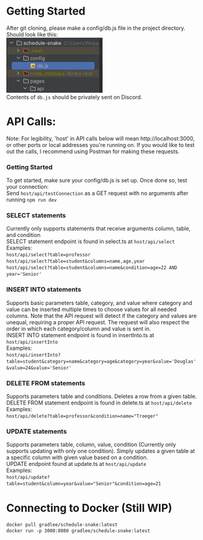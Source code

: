 # Getting Started
After git cloning, please make a config/db.js file in the project directory. Should look like this:</br>
![img.png](img.png)</br>
Contents of ```db.js``` should be privately sent on Discord.

# API Calls:
Note: For legibility, 'host' in API calls below will mean http://localhost:3000, or other ports or local addresses you're running on. If you would like to test out the calls, I recommend using Postman for making these requests.
### Getting Started
To get started, make sure your config/db.js is set up. Once done so, test your connection:</br>
Send ```host/api/testConnection``` as a GET request with no arguments after running ```npm run dev```
### SELECT statements
Currently only supports statements that receive arguments column, table, and condition</br>
SELECT statement endpoint is found in select.ts at ```host/api/select```</br>
Examples:</br>
```host/api/select?table=professor```</br>
```host/api/select?table=student&columns=name,age,year```</br>
```host/api/select?table=student&columns=name&condition=age=22 AND year='Senior'```
### INSERT INTO statements
Supports basic parameters table, category, and value where category and value can be inserted multiple times to choose values for all needed columns.
Note that the API request will detect if the category and values are unequal, requiring a proper API request. The request will also
respect the order in which each category/column and value is sent in.</br>
INSERT INTO statement endpoint is found in insertInto.ts at ```host/api/insertInto```</br>
Examples:</br>
```host/api/insertInto?table=student&category=name&category=age&category=year&value='Douglas'&value=24&value='Senior'```
### DELETE FROM statements
Supports parameters table and conditions. Deletes a row from a given table.</br>
DELETE FROM statement endpoint is found in delete.ts at ```host/api/delete```</br>
Examples:</br>
```host/api/delete?table=professor&condition=name="Troeger"```
### UPDATE statements
Supports parameters table, column, value, condition (Currently only supports updating with only one condition). Simply updates a given table at a specific column with given value based on a condition. </br>
UPDATE endpoint found at update.ts at ```host/api/update```</br>
Examples:</br>
```host/api/update?table=student&column=year&value="Senior"&condition=age=21```
# Connecting to Docker (Still WIP)
```
docker pull gradlee/schedule-snake:latest
docker run -p 3000:8080 gradlee/schedule-snake:latest
```
